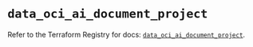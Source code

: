 # `data_oci_ai_document_project`

Refer to the Terraform Registry for docs: [`data_oci_ai_document_project`](https://registry.terraform.io/providers/hashicorp/oci/7.19.0/docs/data-sources/ai_document_project).
